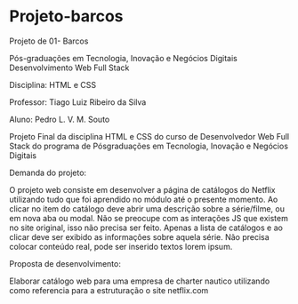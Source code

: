 # Projeto-barcos
Projeto de 01- Barcos

Pós-graduações em Tecnologia, Inovação e Negócios Digitais Desenvolvimento Web Full Stack

Disciplina: HTML e CSS

Professor: Tiago Luiz Ribeiro da Silva

Aluno: Pedro L. V. M. Souto

Projeto Final da disciplina HTML e CSS do curso de Desenvolvedor Web Full Stack do programa de Pósgraduações em Tecnologia, Inovação e Negócios Digitais

Demanda do projeto:

O projeto web consiste em desenvolver a página de catálogos do Netflix utilizando tudo que foi aprendido no módulo até o presente momento. Ao clicar no item do catálogo deve abrir uma descrição sobre a série/filme, ou em nova aba ou modal. Não se preocupe com as interações JS que existem no site original, isso não precisa ser feito. Apenas a lista de catálogos e ao clicar deve ser exibido as informações sobre aquela série. Não precisa colocar conteúdo real, pode ser inserido textos lorem ipsum.

Proposta de desenvolvimento:

Elaborar catálogo web para uma empresa de charter nautico utilizando como referencia para a estruturação o site netflix.com
